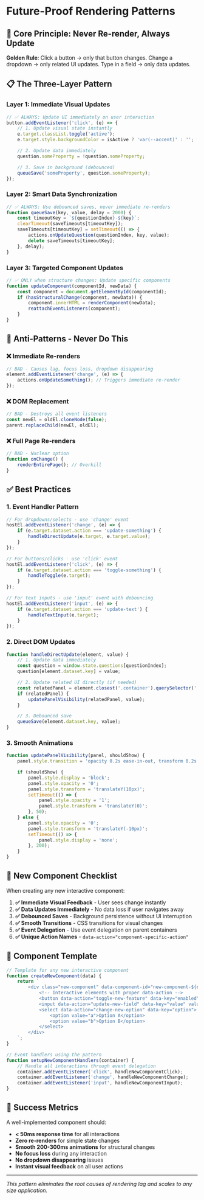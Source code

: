 # Future-Proof Rendering Patterns

## 🎯 **Core Principle**: Never Re-render, Always Update

**Golden Rule**: Click a button → only that button changes. Change a dropdown → only related UI updates. Type in a field → only data updates.

## 📋 **The Three-Layer Pattern**

### **Layer 1: Immediate Visual Updates**
```javascript
// ✅ ALWAYS: Update UI immediately on user interaction
button.addEventListener('click', (e) => {
    // 1. Update visual state instantly
    e.target.classList.toggle('active');
    e.target.style.backgroundColor = isActive ? 'var(--accent)' : '';

    // 2. Update data immediately
    question.someProperty = !question.someProperty;

    // 3. Save in background (debounced)
    queueSave('someProperty', question.someProperty);
});
```

### **Layer 2: Smart Data Synchronization**
```javascript
// ✅ ALWAYS: Use debounced saves, never immediate re-renders
function queueSave(key, value, delay = 2000) {
    const timeoutKey = `${questionIndex}-${key}`;
    clearTimeout(saveTimeouts[timeoutKey]);
    saveTimeouts[timeoutKey] = setTimeout(() => {
        actions.onUpdateQuestion(questionIndex, key, value);
        delete saveTimeouts[timeoutKey];
    }, delay);
}
```

### **Layer 3: Targeted Component Updates**
```javascript
// ✅ ONLY when structure changes: Update specific components
function updateComponent(componentId, newData) {
    const component = document.getElementById(componentId);
    if (hasStructuralChange(component, newData)) {
        component.innerHTML = renderComponent(newData);
        reattachEventListeners(component);
    }
}
```

## 🚫 **Anti-Patterns - Never Do This**

### **❌ Immediate Re-renders**
```javascript
// BAD - Causes lag, focus loss, dropdown disappearing
element.addEventListener('change', (e) => {
    actions.onUpdateSomething(); // Triggers immediate re-render
});
```

### **❌ DOM Replacement**
```javascript
// BAD - Destroys all event listeners
const newEl = oldEl.cloneNode(false);
parent.replaceChild(newEl, oldEl);
```

### **❌ Full Page Re-renders**
```javascript
// BAD - Nuclear option
function onChange() {
    renderEntirePage(); // Overkill
}
```

## ✅ **Best Practices**

### **1. Event Handler Pattern**
```javascript
// For dropdowns/selects - use 'change' event
hostEl.addEventListener('change', (e) => {
    if (e.target.dataset.action === 'update-something') {
        handleDirectUpdate(e.target, e.target.value);
    }
});

// For buttons/clicks - use 'click' event
hostEl.addEventListener('click', (e) => {
    if (e.target.dataset.action === 'toggle-something') {
        handleToggle(e.target);
    }
});

// For text inputs - use 'input' event with debouncing
hostEl.addEventListener('input', (e) => {
    if (e.target.dataset.action === 'update-text') {
        handleTextInput(e.target);
    }
});
```

### **2. Direct DOM Updates**
```javascript
function handleDirectUpdate(element, value) {
    // 1. Update data immediately
    const question = window.state.questions[questionIndex];
    question[element.dataset.key] = value;

    // 2. Update related UI directly (if needed)
    const relatedPanel = element.closest('.container').querySelector('.dependent-panel');
    if (relatedPanel) {
        updatePanelVisibility(relatedPanel, value);
    }

    // 3. Debounced save
    queueSave(element.dataset.key, value);
}
```

### **3. Smooth Animations**
```javascript
function updatePanelVisibility(panel, shouldShow) {
    panel.style.transition = 'opacity 0.2s ease-in-out, transform 0.2s ease-in-out';

    if (shouldShow) {
        panel.style.display = 'block';
        panel.style.opacity = '0';
        panel.style.transform = 'translateY(10px)';
        setTimeout(() => {
            panel.style.opacity = '1';
            panel.style.transform = 'translateY(0)';
        }, 50);
    } else {
        panel.style.opacity = '0';
        panel.style.transform = 'translateY(-10px)';
        setTimeout(() => {
            panel.style.display = 'none';
        }, 200);
    }
}
```

## 🔄 **New Component Checklist**

When creating any new interactive component:

1. **✅ Immediate Visual Feedback** - User sees change instantly
2. **✅ Data Updates Immediately** - No data loss if user navigates away
3. **✅ Debounced Saves** - Background persistence without UI interruption
4. **✅ Smooth Transitions** - CSS transitions for visual changes
5. **✅ Event Delegation** - Use event delegation on parent containers
6. **✅ Unique Action Names** - `data-action="component-specific-action"`

## 📐 **Component Template**

```javascript
// Template for any new interactive component
function createNewComponent(data) {
    return `
        <div class="new-component" data-component-id="new-component-${data.id}">
            <!-- Interactive elements with proper data-action -->
            <button data-action="toggle-new-feature" data-key="enabled">Toggle</button>
            <input data-action="update-new-field" data-key="value" value="${data.value || ''}">
            <select data-action="change-new-option" data-key="option">
                <option value="a">Option A</option>
                <option value="b">Option B</option>
            </select>
        </div>
    `;
}

// Event handlers using the pattern
function setupNewComponentHandlers(container) {
    // Handle all interactions through event delegation
    container.addEventListener('click', handleNewComponentClick);
    container.addEventListener('change', handleNewComponentChange);
    container.addEventListener('input', handleNewComponentInput);
}
```

## 🎯 **Success Metrics**

A well-implemented component should:
- **< 50ms response time** for all interactions
- **Zero re-renders** for simple state changes
- **Smooth 200-300ms animations** for structural changes
- **No focus loss** during any interaction
- **No dropdown disappearing** issues
- **Instant visual feedback** on all user actions

---
*This pattern eliminates the root causes of rendering lag and scales to any size application.*